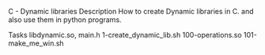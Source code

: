 C - Dynamic libraries
Description
How to create Dynamic libraries in C. and also use them in python programs.

Tasks
libdynamic.so, main.h
1-create_dynamic_lib.sh
100-operations.so
101-make_me_win.sh
